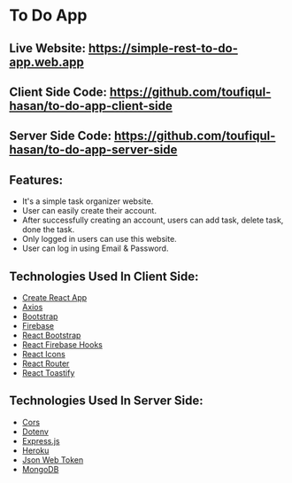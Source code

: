 # To Do App

## Live Website: https://simple-rest-to-do-app.web.app

## Client Side Code: https://github.com/toufiqul-hasan/to-do-app-client-side

## Server Side Code: https://github.com/toufiqul-hasan/to-do-app-server-side

## Features:

- It's a simple task organizer website.
- User can easily create their account.
- After successfully creating an account, users can add task, delete task, done the task.
- Only logged in users can use this website.
- User can log in using Email & Password.

## Technologies Used In Client Side:

- [Create React App](https://github.com/facebook/create-react-app)
- [Axios](https://axios-http.com)
- [Bootstrap](https://getbootstrap.com)
- [Firebase](https://firebase.google.com)
- [React Bootstrap](https://react-bootstrap.github.io)
- [React Firebase Hooks](https://github.com/CSFrequency/react-firebase-hooks)
- [React Icons](https://react-icons.github.io/react-icons)
- [React Router](https://reactrouter.com/docs/en/v6/getting-started/overview)
- [React Toastify](https://fkhadra.github.io/react-toastify/introduction)

## Technologies Used In Server Side:

- [Cors](https://www.npmjs.com/package/cors)
- [Dotenv](https://www.npmjs.com/package/dotenv)
- [Express.js](https://expressjs.com)
- [Heroku](https://www.heroku.com)
- [Json Web Token](https://jwt.io)
- [MongoDB](https://www.mongodb.com)